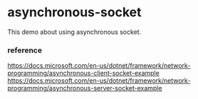 # asynchronous-socket
This demo about using asynchronous socket.


### reference
https://docs.microsoft.com/en-us/dotnet/framework/network-programming/asynchronous-client-socket-example
https://docs.microsoft.com/en-us/dotnet/framework/network-programming/asynchronous-server-socket-example

